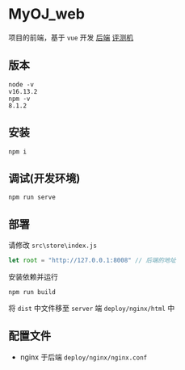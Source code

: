 <!--
 * @Author: 
 * @Date: 2022-01-24 19:22:40
 * @LastEditors: Please set LastEditors
 * @LastEditTime: 2023-02-22 14:08:49
 * @Description: 请填写简介
-->
# MyOJ_web
项目的前端，基于 `vue` 开发
[后端]()
[评测机]()
## 版本
```
node -v
v16.13.2
npm -v
8.1.2
```
## 安装
~~~shell
npm i
~~~

## 调试(开发环境)
```shell
npm run serve
```

## 部署
  请修改 `src\store\index.js`
  ```js
  let root = "http://127.0.0.1:8008" // 后端的地址
  ```
  安装依赖并运行
  ```shell
  npm run build
  ```
  将 `dist` 中文件移至 `server` 端 `deploy/nginx/html` 中

## 配置文件
* nginx 于后端 `deploy/nginx/nginx.conf`
